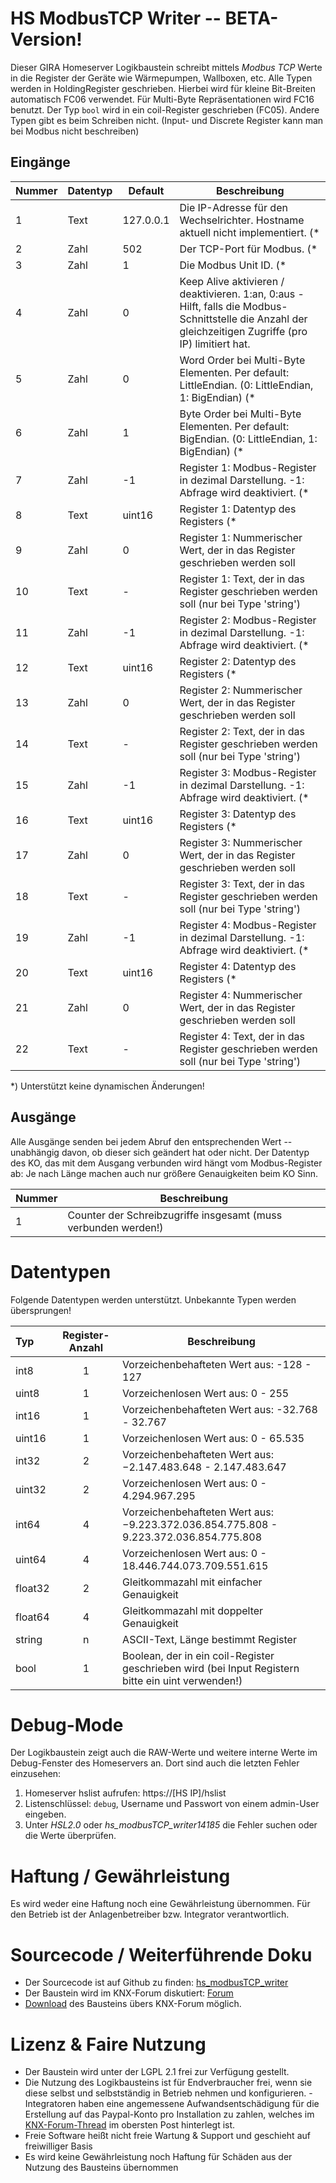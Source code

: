 # HS ModbusTCP Writer -- BETA-Version!

Dieser GIRA Homeserver Logikbaustein schreibt mittels *Modbus TCP* Werte in die Register der Geräte wie Wärmepumpen, Wallboxen, etc.
Alle Typen werden in HoldingRegister geschrieben. Hierbei wird für kleine Bit-Breiten automatisch FC06 verwendet. Für Multi-Byte Repräsentationen wird FC16 benutzt. Der Typ `bool` wird in ein coil-Register geschrieben (FC05).
Andere Typen gibt es beim Schreiben nicht. (Input- und Discrete Register kann man bei Modbus nicht beschreiben)

## Eingänge

| Nummer | Datentyp | Default   | Beschreibung                                                                                                                                             |
|--------|----------|-----------|----------------------------------------------------------------------------------------------------------------------------------------------------------|
| 1      | Text     | 127.0.0.1 | Die IP-Adresse für den Wechselrichter. Hostname aktuell nicht implementiert. (*                                                                          |
| 2      | Zahl     | 502       | Der TCP-Port für Modbus. (*                                                                                                                              |
| 3      | Zahl     | 1         | Die Modbus Unit ID. (*                                                                                                                                   |
| 4      | Zahl     | 0         | Keep Alive aktivieren / deaktivieren. 1:an, 0:aus - Hilft, falls die Modbus-Schnittstelle die Anzahl der gleichzeitigen Zugriffe (pro IP) limitiert hat. 
| 5      | Zahl     | 0         | Word Order bei Multi-Byte Elementen. Per default: LittleEndian. (0: LittleEndian, 1: BigEndian) (*                                                       | 
| 6      | Zahl     | 1         | Byte Order bei Multi-Byte Elementen. Per default: BigEndian. (0: LittleEndian, 1: BigEndian) (*                                                          | 
| 7      | Zahl     | -1        | Register 1: Modbus-Register in dezimal Darstellung. -1: Abfrage wird deaktiviert. (*                                                                     | 
| 8      | Text     | uint16    | Register 1: Datentyp des Registers (*                                                                                                                    |
| 9      | Zahl     | 0         | Register 1: Nummerischer Wert, der in das Register geschrieben werden soll                                                                               |
| 10     | Text     | -         | Register 1: Text, der in das Register geschrieben werden soll (nur bei Type 'string')                                                                    |
| 11     | Zahl     | -1        | Register 2: Modbus-Register in dezimal Darstellung. -1: Abfrage wird deaktiviert. (*                                                                     | 
| 12     | Text     | uint16    | Register 2: Datentyp des Registers (*                                                                                                                    |
| 13     | Zahl     | 0         | Register 2: Nummerischer Wert, der in das Register geschrieben werden soll                                                                               |
| 14     | Text     | -         | Register 2: Text, der in das Register geschrieben werden soll (nur bei Type 'string')                                                                    |
| 15     | Zahl     | -1        | Register 3: Modbus-Register in dezimal Darstellung. -1: Abfrage wird deaktiviert. (*                                                                     | 
| 16     | Text     | uint16    | Register 3: Datentyp des Registers (*                                                                                                                    |
| 17     | Zahl     | 0         | Register 3: Nummerischer Wert, der in das Register geschrieben werden soll                                                                               |
| 18     | Text     | -         | Register 3: Text, der in das Register geschrieben werden soll (nur bei Type 'string')                                                                    |
| 19     | Zahl     | -1        | Register 4: Modbus-Register in dezimal Darstellung. -1: Abfrage wird deaktiviert. (*                                                                     | 
| 20     | Text     | uint16    | Register 4: Datentyp des Registers (*                                                                                                                    |
| 21     | Zahl     | 0         | Register 4: Nummerischer Wert, der in das Register geschrieben werden soll                                                                               |
| 22     | Text     | -         | Register 4: Text, der in das Register geschrieben werden soll (nur bei Type 'string')                                                                    |

*) Unterstützt keine dynamischen Änderungen!

## Ausgänge

Alle Ausgänge senden bei jedem Abruf den entsprechenden Wert -- unabhängig davon, ob dieser sich geändert hat oder nicht.
Der Datentyp des KO, das mit dem Ausgang verbunden wird hängt vom Modbus-Register ab: Je nach Länge machen auch nur größere Genauigkeiten beim KO Sinn.

| Nummer   | Beschreibung                                                   |
|----------|----------------------------------------------------------------|
| 1        | Counter der Schreibzugriffe insgesamt (muss verbunden werden!) |

# Datentypen

Folgende Datentypen werden unterstützt. Unbekannte Typen werden übersprungen!

| Typ     | Register-Anzahl | Beschreibung                                                                                       |
|:--------|:---------------:|----------------------------------------------------------------------------------------------------|
| int8    |        1        | Vorzeichenbehafteten Wert aus: -128 - 127                                                          |
| uint8   |        1        | Vorzeichenlosen Wert aus: 0 - 255                                                                  |
| int16   |        1        | Vorzeichenbehafteten Wert aus: -32.768 - 32.767                                                    |
| uint16  |        1        | Vorzeichenlosen Wert aus: 0 - 65.535                                                               |
| int32   |        2        | Vorzeichenbehafteten Wert aus: −2.147.483.648 - 2.147.483.647                                      |
| uint32  |        2        | Vorzeichenlosen Wert aus: 0 - 4.294.967.295                                                        |
| int64   |        4        | Vorzeichenbehafteten Wert aus: −9.223.372.036.854.775.808 - 9.223.372.036.854.775.808              |
| uint64  |        4        | Vorzeichenlosen Wert aus: 0 - 18.446.744.073.709.551.615                                           |
| float32 |        2        | Gleitkommazahl mit einfacher Genauigkeit                                                           |
| float64 |        4        | Gleitkommazahl mit doppelter Genauigkeit                                                           |
| string  |        n        | ASCII-Text, Länge bestimmt Register                                                                |
| bool    |        1        | Boolean, der in ein coil-Register geschrieben wird (bei Input Registern bitte ein uint verwenden!) |

# Debug-Mode

Der Logikbaustein zeigt auch die RAW-Werte und weitere interne Werte im Debug-Fenster des Homeservers an. Dort sind auch die letzten Fehler einzusehen:

1. Homeserver hslist aufrufen: https://[HS IP]/hslist
2. Listenschlüssel: `debug`, Username und Passwort von einem admin-User eingeben.
3. Unter *HSL2.0* oder *hs_modbusTCP_writer14185* die Fehler suchen oder die Werte überprüfen.

# Haftung / Gewährleistung

Es wird weder eine Haftung noch eine Gewährleistung übernommen. Für den Betrieb ist der Anlagenbetreiber bzw. Integrator verantwortlich.

# Sourcecode / Weiterführende Doku

* Der Sourcecode ist auf Github zu finden: [hs_modbusTCP_writer](https://github.com/SvenBunge/hs_modbusTCP_writer)
* Der Baustein wird im KNX-Forum diskutiert: [Forum](https://knx-user-forum.de/forum/öffentlicher-bereich/knx-eib-forum/1681325-lbs-schreiben-von-registern-mittels-modbus-tcp)
* [Download](https://service.knx-user-forum.de/?comm=download&id=14185) des Bausteins übers KNX-Forum möglich.
# Lizenz & Faire Nutzung

* Der Baustein wird unter der LGPL 2.1 frei zur Verfügung gestellt.
* Die Nutzung des Logikbausteins ist für Endverbraucher frei, wenn sie diese selbst und selbstständig in Betrieb nehmen und konfigurieren. - Integratoren haben eine angemessene Aufwandsentschädigung für die Erstellung auf das Paypal-Konto pro Installation zu zahlen, welches im [KNX-Forum-Thread](https://knx-user-forum.de/forum/%C3%B6ffentlicher-bereich/knx-eib-forum/1657957-lbs-abfrage-von-modbus-tcp-via-homeserver) im obersten Post hinterlegt ist.
* Freie Software heißt nicht freie Wartung & Support und geschieht auf freiwilliger Basis
* Es wird keine Gewährleistung noch Haftung für Schäden aus der Nutzung des Bausteins übernommen